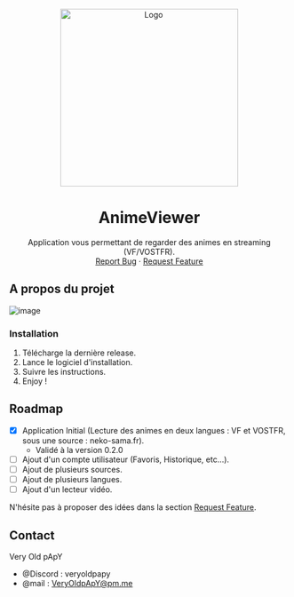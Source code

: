 <br />
<div align="center">
  <a href="https://github.com/VeryOldpApY/AnimeViewer">
    <img src="https://github.com/VeryOldpApY/AnimeViewer/assets/12466017/64298ee8-f549-4981-bf2c-303b1887d8f1" alt="Logo" width="320" height="320">
  </a>

<h1 align="center">AnimeViewer</h1>
  <p align="center">
    Application vous permettant de regarder des animes en streaming (VF/VOSTFR).
    <br />
    <a href="https://github.com/VeryOldpApY/AnimeViewer/issues">Report Bug</a>
    ·
    <a href="https://github.com/VeryOldpApY/AnimeViewer/issues">Request Feature</a>
  </p>
</div>


<!-- ABOUT THE PROJECT -->
## A propos du projet
![image](https://github.com/VeryOldpApY/AnimeViewer/assets/12466017/5f6285d3-0add-4bfc-ad75-9af6129506cf)

### Installation

1. Télécharge la dernière release.
2. Lance le logiciel d'installation.
3. Suivre les instructions.
4. Enjoy !

<!-- ROADMAP -->
## Roadmap

- [x] Application Initial (Lecture des animes en deux langues : VF et VOSTFR, sous une source : neko-sama.fr).
  - Validé à la version 0.2.0
- [ ] Ajout d'un compte utilisateur (Favoris, Historique, etc...).
- [ ] Ajout de plusieurs sources.
- [ ] Ajout de plusieurs langues.
- [ ] Ajout d'un lecteur vidéo.
  
N'hésite pas à proposer des idées dans la section [Request Feature](https://github.com/VeryOldpApY/AnimeViewer/issues).

<!-- CONTACT -->
## Contact

Very Old pApY 
 - @Discord : veryoldpapy
 - @mail : VeryOldpApY@pm.me
